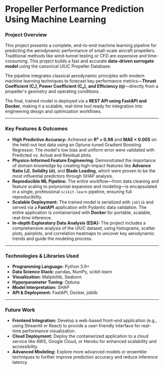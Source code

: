 

# Propeller Performance Prediction Using Machine Learning

### Project Overview

This project presents a complete, end-to-end machine learning pipeline for predicting the aerodynamic performance of small-scale aircraft propellers. Traditional methods like wind-tunnel testing or CFD are expensive and time-consuming. This project builds a fast and accurate **data-driven surrogate model** using the canonical UIUC Propeller Database.

The pipeline integrates classical aerodynamic principles with modern machine learning techniques to forecast key performance metrics—**Thrust Coefficient (Cₜ), Power Coefficient (Cₚ), and Efficiency (η)**—directly from a propeller's geometry and operating conditions.

The final, trained model is deployed via a **REST API using FastAPI and Docker**, making it a scalable, real-time tool ready for integration into engineering design and optimization workflows.

---
### Key Features & Outcomes

* **High Predictive Accuracy:** Achieved an **R² > 0.98** and **MAE < 0.005** on the held-out test data using an Optuna-tuned Gradient Boosting Regressor. The model's low bias and uniform error were validated with Predicted vs. Actual and Residual plots.
* **Physics-Informed Feature Engineering:** Demonstrated the importance of domain knowledge by creating high-impact features like **Advance Ratio (J)**, **Solidity (σ)**, and **Blade Loading**, which were proven to be the most influential predictors through SHAP analysis.
* **Reproducible ML Pipeline:** The entire workflow—from data cleaning and feature scaling to polynomial expansion and modeling—is encapsulated in a single, professional `scikit-learn` pipeline, ensuring full reproducibility.
* **Scalable Deployment:** The trained model is serialized with `joblib` and served via a **FastAPI** application with Pydantic data validation. The entire application is containerized with **Docker** for portable, scalable, real-time inference.
* **In-depth Exploratory Data Analysis (EDA):** The project includes a comprehensive analysis of the UIUC dataset, using histograms, scatter plots, pairplots, and correlation heatmaps to uncover key aerodynamic trends and guide the modeling process.

---
### Technologies & Libraries Used

* **Programming Language:** Python 3.9+
* **Data Science Stack:** pandas, NumPy, scikit-learn
* **Visualization:** Matplotlib, Seaborn
* **Hyperparameter Tuning:** Optuna
* **Model Interpretation:** SHAP
* **API & Deployment:** FastAPI, Docker, joblib

---
### Future Work

* **Frontend Integration:** Develop a web-based front-end application (e.g., using Streamlit or React) to provide a user-friendly interface for real-time performance visualization.
* **Cloud Deployment:** Deploy the containerized application to a cloud service like AWS, Google Cloud, or Heroku for enhanced scalability and accessibility.
* **Advanced Modeling:** Explore more advanced models or ensemble techniques to further improve prediction accuracy and reduce inference latency.
